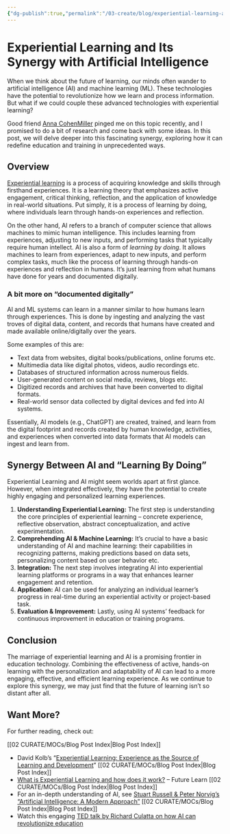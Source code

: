 ```yaml
---
{"dg-publish":true,"permalink":"/03-create/blog/experiential-learning-and-its-synergy-with-artificial-intelligence/","tags":["machine-learning","ai","experiential-learning"]}
---
```


# Experiential Learning and Its Synergy with Artificial Intelligence

When we think about the future of learning, our minds often wander to artificial intelligence (AI) and machine learning (ML). These technologies have the potential to revolutionize how we learn and process information. But what if we could couple these advanced technologies with experiential learning?

Good friend [Anna CohenMiller](http://anna.cohenmiller.com/) pinged me on this topic recently, and I promised to do a bit of research and come back with some ideas. In this post, we will delve deeper into this fascinating synergy, exploring how it can redefine education and training in unprecedented ways.

## Overview

[Experiential learning](https://en.wikipedia.org/wiki/Experiential_learning) is a process of acquiring knowledge and skills through firsthand experiences. It is a learning theory that emphasizes active engagement, critical thinking, reflection, and the application of knowledge in real-world situations. Put simply, it is a process of learning by doing, where individuals learn through hands-on experiences and reflection.

On the other hand, AI refers to a branch of computer science that allows machines to mimic human intelligence. This includes learning from experiences, adjusting to new inputs, and performing tasks that typically require human intellect. AI is also a form of _learning by doing_. It allows machines to learn from experiences, adapt to new inputs, and perform complex tasks, much like the process of learning through hands-on experiences and reflection in humans. It’s just learning from what humans have done for years and documented digitally.

### A bit more on “documented digitally”

AI and ML systems can learn in a manner similar to how humans learn through experiences. This is done by ingesting and analyzing the vast troves of digital data, content, and records that humans have created and made available online/digitally over the years.

Some examples of this are:

- Text data from websites, digital books/publications, online forums etc.
- Multimedia data like digital photos, videos, audio recordings etc.
- Databases of structured information across numerous fields.
- User-generated content on social media, reviews, blogs etc.
- Digitized records and archives that have been converted to digital formats.
- Real-world sensor data collected by digital devices and fed into AI systems.

Essentially, AI models (e.g., ChatGPT) are created, trained, and learn from the digital footprint and records created by human knowledge, activities, and experiences when converted into data formats that AI models can ingest and learn from.

## Synergy Between AI and “Learning By Doing”

Experiential Learning and AI might seem worlds apart at first glance. However, when integrated effectively, they have the potential to create highly engaging and personalized learning experiences.

1. **Understanding Experiential Learning:** The first step is understanding the core principles of experiential learning – concrete experience, reflective observation, abstract conceptualization, and active experimentation.
2. **Comprehending AI & Machine Learning:** It’s crucial to have a basic understanding of AI and machine learning: their capabilities in recognizing patterns, making predictions based on data sets, personalizing content based on user behavior etc.
3. **Integration:** The next step involves integrating AI into experiential learning platforms or programs in a way that enhances learner engagement and retention.
4. **Application:** AI can be used for analyzing an individual learner’s progress in real-time during an experiential activity or project-based task.
5. **Evaluation & Improvement:** Lastly, using AI systems’ feedback for continuous improvement in education or training programs.

## Conclusion

The marriage of experiential learning and AI is a promising frontier in education technology. Combining the effectiveness of active, hands-on learning with the personalization and adaptability of AI can lead to a more engaging, effective, and efficient learning experience. As we continue to explore this synergy, we may just find that the future of learning isn’t so distant after all.

## Want More?

For further reading, check out:

[[02 CURATE/MOCs/Blog Post Index\|Blog Post Index]]
- David Kolb’s “[Experiential Learning: Experience as the Source of Learning and Development](https://www.amazon.com/Experiential-Learning-Experience-Source-Development-dp-0133892409/dp/0133892409/ref=dp_ob_title_bk)”
[[02 CURATE/MOCs/Blog Post Index\|Blog Post Index]]
- [What is Experiential Learning and how does it work?](https://www.futurelearn.com/info/blog/what-is-experiential-learning) – Future Learn
[[02 CURATE/MOCs/Blog Post Index\|Blog Post Index]]
- For an in-depth understanding of AI, see [Stuart Russell & Peter Norvig’s “Artificial Intelligence: A Modern Approach”](https://en.wikipedia.org/wiki/Artificial_Intelligence:_A_Modern_Approach)
[[02 CURATE/MOCs/Blog Post Index\|Blog Post Index]]
- Watch this engaging [TED talk by Richard Culatta on how AI can revolutionize education](https://www.ted.com/talks/richard_culatta_education_in_an_evolving_digital_world)